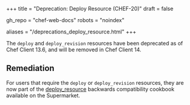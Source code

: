 +++
title = "Deprecation: Deploy Resource (CHEF-20)"
draft = false

gh_repo = "chef-web-docs"
robots = "noindex"


aliases = "/deprecations_deploy_resource.html"
+++

The `deploy` and `deploy_revision` resources have been deprecated as of
Chef Client 13.6, and will be removed in Chef Client 14.

## Remediation

For users that require the `deploy` or `deploy_revision` resources, they
are now part of the
[deploy_resource](https://supermarket.chef.io/cookbooks/deploy_resource)
backwards compatibility cookbook available on the Supermarket.
